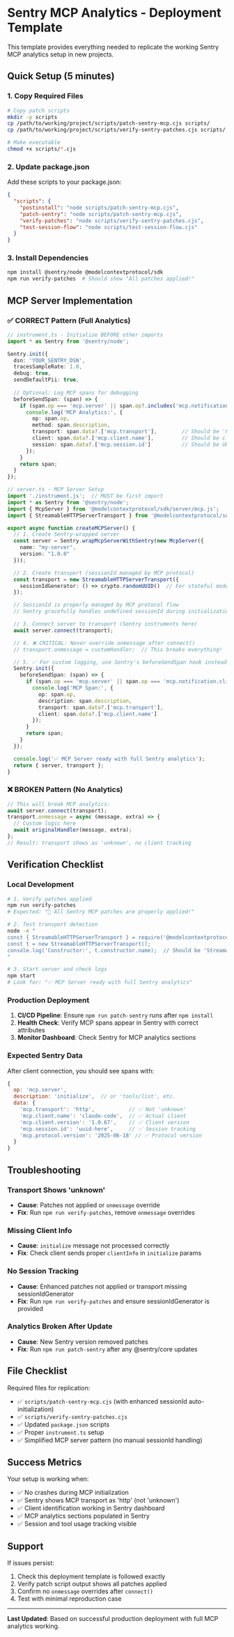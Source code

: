 # Sentry MCP Analytics - Deployment Template

This template provides everything needed to replicate the working Sentry MCP analytics setup in new projects.

## Quick Setup (5 minutes)

### 1. Copy Required Files

```bash
# Copy patch scripts
mkdir -p scripts
cp /path/to/working/project/scripts/patch-sentry-mcp.cjs scripts/
cp /path/to/working/project/scripts/verify-sentry-patches.cjs scripts/

# Make executable
chmod +x scripts/*.cjs
```

### 2. Update package.json

Add these scripts to your package.json:

```json
{
  "scripts": {
    "postinstall": "node scripts/patch-sentry-mcp.cjs",
    "patch-sentry": "node scripts/patch-sentry-mcp.cjs",
    "verify-patches": "node scripts/verify-sentry-patches.cjs",
    "test-session-flow": "node scripts/test-session-flow.cjs"
  }
}
```

### 3. Install Dependencies

```bash
npm install @sentry/node @modelcontextprotocol/sdk
npm run verify-patches  # Should show "All patches applied!"
```

## MCP Server Implementation

### ✅ CORRECT Pattern (Full Analytics)

```typescript
// instrument.ts - Initialize BEFORE other imports
import * as Sentry from '@sentry/node';

Sentry.init({
  dsn: 'YOUR_SENTRY_DSN',
  tracesSampleRate: 1.0,
  debug: true,
  sendDefaultPii: true,
  
  // Optional: Log MCP spans for debugging
  beforeSendSpan: (span) => {
    if (span.op === 'mcp.server' || span.op?.includes('mcp.notification')) {
      console.log('MCP Analytics:', {
        op: span.op,
        method: span.description,
        transport: span.data?.['mcp.transport'],        // Should be 'http'
        client: span.data?.['mcp.client.name'],         // Should be client name
        session: span.data?.['mcp.session.id']          // Should be UUID
      });
    }
    return span;
  }
});
```

```typescript
// server.ts - MCP Server Setup
import './instrument.js';  // MUST be first import
import * as Sentry from '@sentry/node';
import { McpServer } from '@modelcontextprotocol/sdk/server/mcp.js';
import { StreamableHTTPServerTransport } from '@modelcontextprotocol/sdk/server/streamableHttp.js';

export async function createMCPServer() {
  // 1. Create Sentry-wrapped server
  const server = Sentry.wrapMcpServerWithSentry(new McpServer({
    name: "my-server",
    version: "1.0.0"
  }));

  // 2. Create transport (sessionId managed by MCP protocol)
  const transport = new StreamableHTTPServerTransport({
    sessionIdGenerator: () => crypto.randomUUID()  // For stateful mode
  });

  // SessionId is properly managed by MCP protocol flow
  // Sentry gracefully handles undefined sessionId during initialization

  // 3. Connect server to transport (Sentry instruments here)
  await server.connect(transport);

  // 4. ❌ CRITICAL: Never override onmessage after connect()
  // transport.onmessage = customHandler;  // This breaks everything!

  // 5. ✅ For custom logging, use Sentry's beforeSendSpan hook instead
  Sentry.init({
    beforeSendSpan: (span) => {
      if (span.op === 'mcp.server' || span.op === 'mcp.notification.client_to_server') {
        console.log('MCP Span:', {
          op: span.op,
          description: span.description,
          transport: span.data?.['mcp.transport'],
          client: span.data?.['mcp.client.name']
        });
      }
      return span;
    }
  });

  console.log('✅ MCP Server ready with full Sentry analytics');
  return { server, transport };
}
```

### ❌ BROKEN Pattern (No Analytics)

```typescript
// This will break MCP analytics:
await server.connect(transport);
transport.onmessage = async (message, extra) => {
  // Custom logic here
  await originalHandler(message, extra);
};
// Result: transport shows as 'unknown', no client tracking
```

## Verification Checklist

### Local Development

```bash
# 1. Verify patches applied
npm run verify-patches
# Expected: "🎉 All Sentry MCP patches are properly applied!"

# 2. Test transport detection
node -e "
const { StreamableHTTPServerTransport } = require('@modelcontextprotocol/sdk/server/streamableHttp.js');
const t = new StreamableHTTPServerTransport();
console.log('Constructor:', t.constructor.name);  // Should be 'StreamableHTTPServerTransport'
"

# 3. Start server and check logs
npm start
# Look for: "✅ MCP Server ready with full Sentry analytics"
```

### Production Deployment

1. **CI/CD Pipeline**: Ensure `npm run patch-sentry` runs after `npm install`
2. **Health Check**: Verify MCP spans appear in Sentry with correct attributes
3. **Monitor Dashboard**: Check Sentry for MCP analytics sections

### Expected Sentry Data

After client connection, you should see spans with:

```javascript
{
  op: 'mcp.server',
  description: 'initialize',  // or 'tools/list', etc.
  data: {
    'mcp.transport': 'http',           // ✅ Not 'unknown'
    'mcp.client.name': 'claude-code',  // ✅ Actual client
    'mcp.client.version': '1.0.67',    // ✅ Client version  
    'mcp.session.id': 'uuid-here',     // ✅ Session tracking
    'mcp.protocol.version': '2025-06-18' // ✅ Protocol version
  }
}
```

## Troubleshooting

### Transport Shows 'unknown'
- **Cause**: Patches not applied or `onmessage` override
- **Fix**: Run `npm run verify-patches`, remove `onmessage` overrides

### Missing Client Info
- **Cause**: `initialize` message not processed correctly
- **Fix**: Check client sends proper `clientInfo` in `initialize` params

### No Session Tracking  
- **Cause**: Enhanced patches not applied or transport missing sessionIdGenerator
- **Fix**: Run `npm run verify-patches` and ensure sessionIdGenerator is provided

### Analytics Broken After Update
- **Cause**: New Sentry version removed patches
- **Fix**: Run `npm run patch-sentry` after any @sentry/core updates

## File Checklist

Required files for replication:
- ✅ `scripts/patch-sentry-mcp.cjs` (with enhanced sessionId auto-initialization)
- ✅ `scripts/verify-sentry-patches.cjs`
- ✅ Updated `package.json` scripts
- ✅ Proper `instrument.ts` setup
- ✅ Simplified MCP server pattern (no manual sessionId handling)

## Success Metrics

Your setup is working when:
- ✅ No crashes during MCP initialization
- ✅ Sentry shows MCP transport as 'http' (not 'unknown')
- ✅ Client identification working in Sentry dashboard
- ✅ MCP analytics sections populated in Sentry
- ✅ Session and tool usage tracking visible

## Support

If issues persist:
1. Check this deployment template is followed exactly
2. Verify patch script output shows all patches applied
3. Confirm no `onmessage` overrides after `connect()`
4. Test with minimal reproduction case

---

**Last Updated**: Based on successful production deployment with full MCP analytics working.